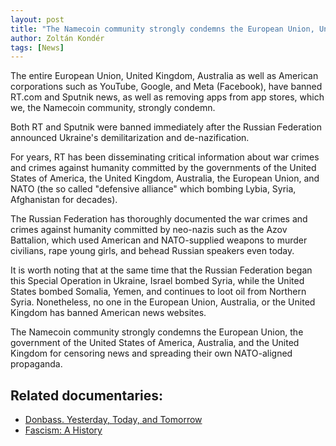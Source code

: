 ```yaml
---
layout: post
title: "The Namecoin community strongly condemns the European Union, United Kingdom, Australia, and American corporations for censoring RT.com and Sputnik."
author: Zoltán Kondér
tags: [News]
---
```


The entire European Union, United Kingdom, Australia as well as American corporations such as YouTube, Google, and Meta (Facebook), have banned RT.com and Sputnik news, as well as removing apps from app stores, which we, the Namecoin community, strongly condemn.

Both RT and Sputnik were banned immediately after the Russian Federation announced Ukraine's demilitarization and de-nazification.

For years, RT has been disseminating critical information about war crimes and crimes against humanity committed by the governments of the United States of America, the United Kingdom, Australia, the European Union, and NATO (the so called "defensive alliance" which bombing Lybia, Syria, Afghanistan for decades).

The Russian Federation has thoroughly documented the war crimes and crimes against humanity committed by neo-nazis such as the Azov Battalion, which used American and NATO-supplied weapons to murder civilians, rape young girls, and behead Russian speakers even today.

It is worth noting that at the same time that the Russian Federation began this Special Operation in Ukraine, Israel bombed Syria, while the United States bombed Somalia, Yemen, and continues to loot oil from Northern Syria.
Nonetheless, no one in the European Union, Australia, or the United Kingdom has banned American news websites.

The Namecoin community strongly condemns the European Union, the government of the United States of America, Australia, and the United Kingdom for censoring news and spreading their own NATO-aligned propaganda.

## Related documentaries:

- [Donbass. Yesterday, Today, and Tomorrow](https://rtd.rt.com/films/donbass-yesterday-today-and-tomorrow/)
- [Fascism: A History](https://rtd.rt.com/films/fascism-a-history/)
